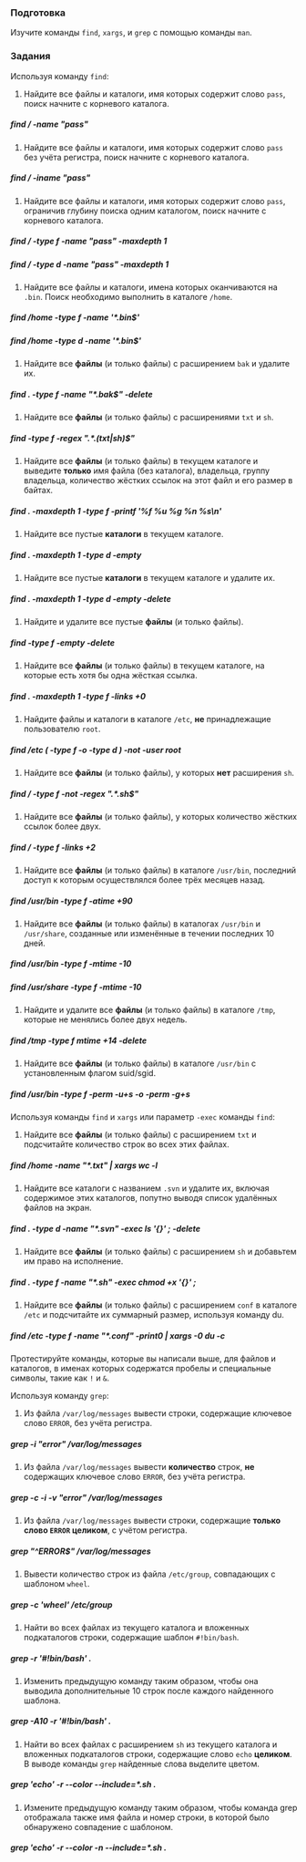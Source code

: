 ### Подготовка

Изучите команды `find`, `xargs`, и `grep` с помощью команды `man`.

### Задания

Используя команду `find`:

1. Найдите все файлы и каталоги, имя которых содержит слово `pass`, поиск начните с корневого каталога.
##### find / -name "*pass*"
1. Найдите все файлы и каталоги, имя которых содержит слово `pass` без учёта регистра, поиск начните с корневого каталога.
##### find / -iname "*pass*"
1. Найдите все файлы и каталоги, имя которых содержит слово `pass`, ограничив глубину поиска одним каталогом, поиск начните с корневого каталога.
##### find / -type f -name "*pass*" -maxdepth 1
##### find / -type d -name "*pass*" -maxdepth 1
1. Найдите все файлы и каталоги, имена которых оканчиваются на `.bin`. Поиск необходимо выполнить в каталоге `/home`.
##### find /home -type f -name '*.bin$'
##### find /home -type d -name '*.bin$'
1. Найдите все **файлы** (и только файлы) с расширением `bak` и удалите их.
##### find . -type f -name "*.bak$" -delete
1. Найдите все **файлы** (и только файлы) с расширениями `txt` и `sh`.
##### find -type f -regex ".*\.\(txt\|sh\)$"
1. Найдите все **файлы** (и только файлы) в текущем каталоге и выведите **только** имя файла (без каталога), владельца, группу владельца, количество жёстких ссылок на этот файл и его размер в байтах.
##### find . -maxdepth 1 -type f -printf '%f %u %g %n %s\n'
1. Найдите все пустые **каталоги** в текущем каталоге.
##### find . -maxdepth 1 -type d -empty
1. Найдите все пустые **каталоги** в текущем каталоге и удалите их.
##### find . -maxdepth 1 -type d -empty -delete
1. Найдите и удалите все пустые **файлы** (и только файлы).
##### find -type f -empty -delete
1. Найдите все **файлы** (и только файлы) в текущем каталоге, на которые есть хотя бы одна жёсткая ссылка.
##### find . -maxdepth 1 -type f -links +0
1. Найдите файлы и каталоги в каталоге `/etc`, **не** принадлежащие пользователю `root`.
##### find /etc \( -type f -o -type d \) -not -user root
1. Найдите все **файлы** (и только файлы), у которых **нет** расширения `sh`.
##### find / -type f -not -regex ".*\.sh$"
1. Найдите все **файлы** (и только файлы), у которых количество жёстких ссылок более двух.
##### find / -type f -links +2
1. Найдите все **файлы** (и только файлы) в каталоге `/usr/bin`, последний доступ к которым осуществлялся более трёх месяцев назад.
##### find /usr/bin -type f -atime +90
1. Найдите все **файлы** (и только файлы) в каталогах `/usr/bin` и `/usr/share`, созданные или изменённые в течении последних 10 дней.
##### find /usr/bin -type f -mtime -10
##### find /usr/share -type f -mtime -10
1. Найдите и удалите все **файлы** (и только файлы) в каталоге `/tmp`, которые не менялись более двух недель.
##### find /tmp -type f mtime +14 -delete
1. Найдите все **файлы** (и только файлы) в каталоге `/usr/bin` с установленным флагом suid/sgid.
##### find /usr/bin -type f -perm -u+s -o -perm -g+s



Используя команды `find` и `xargs` или параметр `-exec` команды `find`:

1. Найдите все **файлы** (и только файлы) с расширением `txt` и подсчитайте количество строк во всех этих файлах.
##### find /home -name "*\.txt" | xargs wc -l
1. Найдите все каталоги с названием `.svn` и удалите их, включая содержимое этих каталогов, попутно выводя список удалённых файлов на экран.
##### find . -type d -name "*\.svn" -exec ls '{}' \; -delete
1. Найдите все **файлы** (и только файлы) с расширением `sh` и добавьтем им право на исполнение.
##### find . -type f -name "*\.sh" -exec chmod +x '{}' \;
1. Найдите все **файлы** (и только файлы) с расширением `conf` в каталоге `/etc` и подсчитайте их суммарный размер, используя команду du.
##### find /etc -type f -name "*\.conf" -print0 | xargs -0 du -c

Протестируйте команды, которые вы написали выше, для файлов и каталогов, в именах которых содержатся пробелы и специальные символы, такие как `!` и `&`.

Используя команду `grep`:

1. Из файла `/var/log/messages` вывести строки, содержащие ключевое слово `ERROR`, без учёта регистра.
##### grep -i "error" /var/log/messages
1. Из файла `/var/log/messages` вывести **количество** строк, **не** содержащих ключевое слово `ERROR`, без учёта регистра.
##### grep -c -i -v "error" /var/log/messages
1. Из файла `/var/log/messages` вывести строки, содержащие **только слово `ERROR` целиком**, с учётом регистра.
##### grep "^ERROR$" /var/log/messages
1. Вывести количество строк из файла `/etc/group`, совпадающих с шаблоном `wheel`.
##### grep -c 'wheel' /etc/group
1. Найти во всех файлах из текущего каталога и вложенных подкаталогов строки, содержащие шаблон `#!bin/bash`.
##### grep -r '#!bin/bash' .
1. Изменить предыдущую команду таким образом, чтобы она выводила дополнительные 10 строк после каждого найденного шаблона.
##### grep -A10 -r '#!bin/bash' .
1. Найти во всех файлах с расширением `sh` из текущего каталога и вложенных подкаталогов строки, содержащие слово `echo` **целиком**. В выводе команды `grep` найденные слова выделите цветом.
##### grep 'echo' -r --color --include=\*.sh .
1. Измените предыдущую команду таким образом, чтобы команда grep отображала также имя файла и номер строки, в которой было обнаружено совпадение с шаблоном.
##### grep 'echo' -r --color -n --include=\*.sh .
